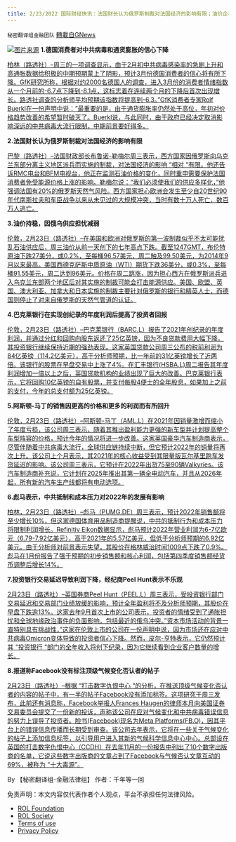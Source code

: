 ```yaml
---
title: 2/23/2022 国际财经快讯：法国财长认为俄罗斯制裁对法国经济的影响有限；油价企稳，因俄乌供应担忧减弱
---
```

`秘密翻译组金融团队` [轉載自GNews](https://gnews.org/zh-hans/2053563/)

![](https://assets.gnews.org/wp-content/uploads/2022/02/20220223-2.png)[图片来源](https://dzm0ugdauank9.cloudfront.net/wp-content/uploads/2022/02/2022-02-07T154324Z_2_LYNXMPEI160UJ_RTROPTP_0_JAPAN-STEEL_1.jpg)
**1.德国消费者对中共病毒和通货膨胀的信心下降**

[柏林（路透社）–周三的一项调查显示，由于2月初中共病毒感染率的急剧上升和高通胀数据给积极的中期预期蒙上了阴影，预计3月份德国消费者的信心将有所下降。GfK研究所称，根据对约2000名德国人的调查，进入3月份的消费者情绪指数从一个月前的-6.7点下降到-8.1点，这标志着在连续两个月的下降后首次出现增长。路透社调查的分析师平均预期该指数将提高到-6.3。”GfK消费者专家Rolf Buerkl在一份声明中说：”最重要的是，由于通货膨胀率仍然处于高位，年初对价格趋势改善的希望暂时破灭了。Buerkl说，与此同时，由于政府已经决定取消影响深远的中共病毒大流行限制，中期前景要好得多。](https://www.oann.com/german-consumer-morale-darkens-on-covid-inflation-gfk/)

**2.法国财长认为俄罗斯制裁对法国经济的影响有限**

[巴黎（路透社）–法国财政部长布鲁诺-勒梅尔周三表示，西方国家因俄罗斯向乌克兰东部分离主义地区派兵而实施的制裁，对法国经济的影响 “相对 “有限。他还告诉RMC电台和BFM电视台，他正在监测石油价格的变化，同时重申需要保护法国消费者免受能源价格上涨的影响。勒梅尔说：”我们必须使我们的供应多样化，”他强调法国有20%的俄罗斯天然气风险。西方国家担心欧洲会发生至少自20世纪90年代南斯拉夫和车臣战争以来从未见过的大规模冲突，当时有数十万人死亡，数百万人逃亡。](https://www.oann.com/russia-sanctions-would-only-have-limited-impact-on-french-economy-le-maire/)

**3.油价持稳，因俄乌供应担忧减弱**

[伦敦，2月23日（路透社）–在美国和欧洲对俄罗斯的第一波制裁似乎不太可能扰乱石油供应后，周三油价从前一天创下的七年高点下跌。截至1247GMT，布伦特原油下跌27美分，或0.2%，至每桶96.57美元，周二触及99.50美元，为2014年9月以来最高。美国西德克萨斯中质原油（WTI）期货下跌36美分，或0.3%，至每桶91.55美元，周二达到96美元。价格在周二跳涨，因为担心西方在俄罗斯派兵进入乌克兰东部两个地区后对其实施的制裁可能会打击能源供应。美国、欧盟、英国、澳大利亚、加拿大和日本实施的制裁主要针对俄罗斯的银行和精英人士，而德国则停止了对来自俄罗斯的天然气管道的认证。](https://www.reuters.com/business/energy/oil-pulls-back-view-western-sanctions-russia-wont-choke-supply-2022-02-23/)

**4.巴克莱银行在实现创纪录的年度利润后提高了投资者回报**

[伦敦，2月23日（路透社）–巴克莱银行（BARC.L）报告了2021年创纪录的年度利润，并通过分红和回购向股东返还了25亿英镑，因为不良贷款费用大幅下降，其投资银行继续保持近期的强劲表现。这家英国贷款公司周三公布的税前利润为84亿英镑（114.2亿美元），高于分析师预期，比一年前的31亿英镑增长了近两倍。该银行的股票在早盘交易中上涨了4%。在汇丰银行(HSBA.L)周二报告其年度利润增加一倍以上之后，英国贷款机构的业绩出现了巨大的改善。巴克莱银行表示，它将回购10亿英镑的自有股票，并支付每股4便士的全年股息，如果加上之前的支付，今年的总支付额为25亿英镑。](https://www.reuters.com/business/finance/barclays-annual-profit-more-than-doubles-bad-loans-ebb-2022-02-23/)

**5.阿斯顿-马丁的销售因更高的价格和更多的利润而有所回升**

[伦敦，2月23日（路透社）–阿斯顿-马丁（AML.L）在2021年因销量激增而缩小了年度亏损，该公司周三表示，随着其推出盈利能力更强的新车型并计划提高整个车型阵容的价格，预计今年的情况将进一步改善。这家英国豪华汽车制造商表示，尽管伴随着中共病毒大流行，全球供应链持续中断，但它预计2022年的销量将再次上升。该公司上个月表示，其2021年的核心收益受到其限量版瓦尔基里跑车发货延迟的影响。该公司周三表示，它预计在2022年出货75至90辆Valkyries。该汽车制造商补充说，它计划在2025年推出其第一辆全电动汽车，并且从2026年起，所有新的汽车生产线都将有电动选项。](https://www.reuters.com/business/autos-transportation/aston-martin-posts-lower-loss-2021-sales-surge-2022-02-23/)

**6.彪马表示，中共抵制和成本压力对2022年的发展有影响**

[柏林，2月23日（路透社）–彪马（PUMG.DE）周三表示，预计2022年销售额将至少增长10%，但这家德国体育用品制造商提醒说，中共的抵制行为和成本压力将限制利润增长。Refinitiv Eikon数据显示，彪马预计2022年营业利润为6-7亿欧元（6.79-7.92亿美元），高于2021年的5.57亿美元，但低于分析师预期的6.92亿美元。由于分析师对前景表示失望，其股价在格林威治时间1009点下跌了0.9%。彪马在1月份报告了强于预期的初步销售额和核心利润，包括第四季度销售额经货币调整后增长14%。](https://www.reuters.com/business/puma-predicts-strong-2022-despite-ongoing-challenges-2022-02-23/)

**7.投资银行交易延迟导致利润下降，经纪商Peel Hunt表示不乐观**

[2月23日（路透社）–英国券商Peel Hunt（PEEL.L）周三表示，受投资银行部门交易延迟和交易部门业绩放缓的影响，预计全年盈利将不及分析师预期，其股价在早盘下跌逾13%。这家去年9月首次上市的公司表示，投资者的情绪受到了通胀担忧和全球地缘政治事件的负面影响，包括最近的俄乌冲突。”资本市场活动的背景一直特别具有挑战性，”这家在伦敦上市的公司在一份声明中说，因为市场还在应对中共病毒Omicron变体导致的投资者信心下降。然而，皮尔-亨特表示，它仍然预计其 “投资银行 “部门的全年收入将创下纪录，因为它继续看到企业客户数量的增长。](https://www.reuters.com/business/finance/broker-peel-hunt-flags-profit-miss-delay-investment-banking-deals-2022-02-23/)

**8.报道称Facebook没有标注顶级气候变化否认者的帖子**

[2月23日（路透社）–根据 “打击数字仇恨中心 “的分析，在推送顶级气候变化否认者的内容的帖子中，有一半的帖子Facebook没有添加标签。这项研究于周三发布，此前还有消息称，Facebook举报人Frances Haugen的律师本月向美国证券交易委员会提交了一份新的投诉，声称该公司在应对气候变化和中共病毒错误信息的努力上误导了投资者。脸书(Facebook)现名为Meta Platforms(FB.O)，因其平台上的错误信息传播而长期受到审查。该公司去年表示，它将在一些关于气候变化的帖子上添加信息标签，以引导用户进入其新的气候科学信息中心中心。总部设在英国的打击数字仇恨中心（CCDH）在去年11月的一份报告中列出了10个数字出版商的名单，它说这些数字出版商的文章占到了Facebook与气候否认文章互动的69%，被称为 “十大毒源”。](https://www.reuters.com/business/cop/facebook-did-not-label-posts-top-climate-change-deniers-report-says-2022-02-23/)

By 【秘密翻译组-金融法律组】
作者：千年等一回

 

免责声明：本文内容仅代表作者个人观点，平台不承担任何法律风险。

- [ROL Foundation](https://rolfoundation.org/)
- [ROL Society](https://rolsociety.org/)
- [Terms of use](https://gnews.org/terms-of-use-3/)
- [Privacy Policy](https://gnews.org/privacy-policy/)
